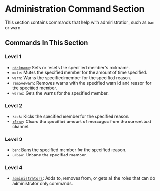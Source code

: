 # Administration Command Section
This section contains commands that help with administration, such as `ban` or warn.
## Commands In This Section
### Level 1

* [`nickname`](https://xf8b.github.io/documentation/xf8bot/commands/administration/level_1/nickname/): Sets or resets the specified member's nickname.  
* `mute`: Mutes the specified member for the amount of time specified.  
* `warn`: Warns the specified member for the specified reason.  
* `removewarn`: Removes warns with the specified warn id and reason for the specified member.  
* `warns`: Gets the warns for the specified member.  
### Level 2

* `kick`: Kicks the specified member for the specified reason.  
* [`clear`](https://xf8b.github.io/documentation/xf8bot/commands/administration/level_2/clear/): Clears the specified amount of messages from the current text channel.  
### Level 3

* `ban`: Bans the specified member for the specified reason.  
* `unban`: Unbans the specified member.  
### Level 4

* [`administrators`](https://xf8b.github.io/documentation/xf8bot/commands/administration/level_4/administrators/): Adds to, removes from, or gets all the roles that can do administrator only commands.  
